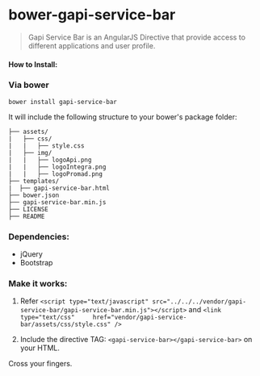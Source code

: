 # bower-gapi-service-bar
> Gapi Service Bar is an AngularJS Directive that provide access to different applications and user profile.

#### How to Install:

### Via bower
``` bower install gapi-service-bar ```

It will include the following structure to your bower's package folder:

```
├── assets/
|   ├── css/
|   |   ├── style.css
|   ├── img/
|   |   ├── logoApi.png
|   |   ├── logoIntegra.png
|   |   ├── logoPromad.png
├── templates/
|  ├── gapi-service-bar.html
├── bower.json
├── gapi-service-bar.min.js
├── LICENSE
├── README
```
### Dependencies:
* jQuery
* Bootstrap

### Make it works:

1) Refer ```<script type="text/javascript" src="../../../vendor/gapi-service-bar/gapi-service-bar.min.js"></script>``` and ``` <link type="text/css"     href="vendor/gapi-service-bar/assets/css/style.css" /> ```

2) Include the directive TAG: ```<gapi-service-bar></gapi-service-bar>``` on your HTML.

Cross your fingers.
